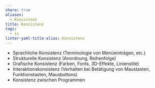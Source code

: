 ```yaml
---
share: true
aliases:
  - Konsistenz
title: Konsistenz
tags:
  - is
linter-yaml-title-alias: Konsistenz
---
```


- Sprachliche Konsistenz (Terminologie von Menüeinträgen, etc.)
- Strukturelle Konsistenz (Anordnung, Reihenfolge)
- Grafische Konsistenz (Farben, Fonts, 3D-Effekte, Linienstile)
- Interaktionskonsistenz (Verhalten bei Betätigung von Maustasten, Funktionstasten, Mausbuttons)
- Konsistenz zwischen Programmen